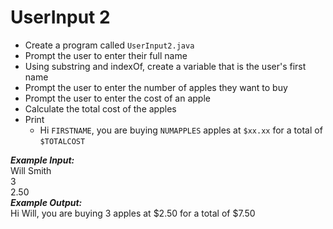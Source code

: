 # UserInput 2

- Create a program called `UserInput2.java`
- Prompt the user to enter their full name
- Using substring and indexOf, create a variable that is the user's first name
- Prompt the user to enter the number of apples they want to buy
- Prompt the user to enter the cost of an apple
- Calculate the total cost of the apples
- Print
  - Hi `FIRSTNAME`, you are buying `NUMAPPLES` apples at `$xx.xx` for a total of `$TOTALCOST`


***Example Input:***\
Will Smith\
3\
2.50\
***Example Output:***\
Hi Will, you are buying 3 apples at $2.50 for a total of $7.50

